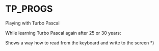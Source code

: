 # TP_PROGS

Playing with Turbo Pascal

While learning Turbo Pascal again after 25 or 30 years: 

Shows a way how to read from the keyboard and write to the screen *)

